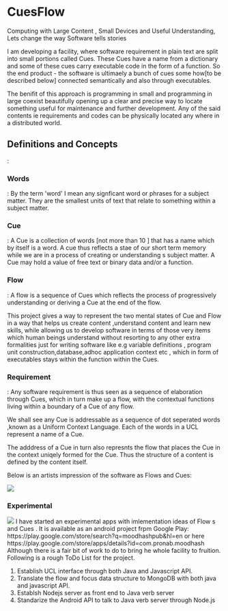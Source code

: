 CuesFlow
==============

Computing with Large Content , Small Devices  and Useful Understanding, Lets change the way Software tells stories

I am developing a facility, where software requirement in plain text are split into small portions called Cues. These Cues have a name from a dictionary and some of these cues carry executable code in the form of a function. So the end product - the software is ultimaely a bunch of cues some how[to be described below] connected semantically and also through executables.<p>
The benifit of this approach is programming in small and programming in large coexist beautifully opening up a clear and precise way to locate something useful for maintenance and further development. Any of the said contents ie requirements and codes can be physically located any where in a distributed world.

<h2>Definitions and Concepts</h2>:
 
<h3>Words</h3> : By the term 'word' I mean any signficant word or phrases for a subject matter. They are the smallest units of text that relate to something within a subject matter.
<h3>Cue</h3> : A Cue is a collection of words [not more than 10 ] that has a name which by itself is a word. A cue thus reflects a stae of our short term memory while we are in a process of creating or understanding s subject matter. A Cue may hold a value of free text or binary data and/or a function.
<h3>Flow </h3>: A flow is a sequence of Cues which reflects the process of progressively understanding or deriving a Cue at the end of the flow.
<p>
This project  gives a way to represent the two mental states of Cue and Flow in a way that helps us create content ,understand content and learn new skills, while allowing us to develop software in terms of those very items which human beings understand without resorting to any other extra formalities just for writing software like e.g variable definitions , program unit construction,database,adhoc application context  etc , which in form of executables stays within the function within the Cues.
<p>
<h3>Requirement</h3> : Any software requirement is thus seen as a sequence of elaboration through Cues, which in turn make up a flow, with the contextual functions living within a boundary of a Cue of any flow.
<p>
We shall see any Cue is addressable as a sequence of dot seperated words ,known as a Uniform Context Language. Each of the words in a UCL represent a name of a Cue.
<p>
The adddress of a Cue in turn also represnts the flow that places  the Cue in the context uniqely formed for the Cue. Thus the structure of a content is defined by the content itself.

Below is an artists impression of the software as Flows and Cues:

<img src="https://s3-us-west-2.amazonaws.com/moodhash/fCUESc.jpg" />
<h3> Experimental </h3> <img src="https://lh4.ggpht.com/jvcg2RUZ7Dy8XGk55Dm5VLviBKZQ9KN3IaV4QHkFpadIFIjSMEPoDeH94y8pNXHjaig=h310-rw" />
I have started an experimental apps  with imlementation ideas of Flow s and Cues . It is available as an android project frpm Google Play:
https://play.google.com/store/search?q=moodhashpub&hl=en or here
https://play.google.com/store/apps/details?id=com.pronab.moodhash
Although there is a fair bit of work to do to bring he whole facility to fruition.
Following is a rough ToDo List for the project.

<ol>
<li> Establish UCL interface through both Java and Javascript API. 
<li> Translate the flow and focus data structure to MongoDB with both java and javascript API. </li>
<li> Establsh Nodejs server as front end to Java verb server </li>
<li> Standarize the Android API to talk to Java verb server through Node.js </li>
</ol>








